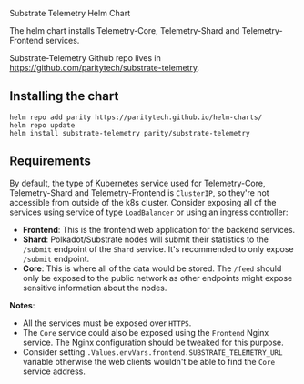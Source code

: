 Substrate Telemetry Helm Chart

The helm chart installs Telemetry-Core, Telemetry-Shard and Telemetry-Frontend services.  

Substrate-Telemetry Github repo lives in https://github.com/paritytech/substrate-telemetry.

## Installing the chart

```console
helm repo add parity https://paritytech.github.io/helm-charts/
helm repo update
helm install substrate-telemetry parity/substrate-telemetry
```

## Requirements
By default, the type of Kubernetes service used for Telemetry-Core, Telemetry-Shard and Telemetry-Frontend is `ClusterIP`, so they're not accessible from outside of the k8s cluster. Consider exposing all of the services using service of type `LoadBalancer` or using an ingress controller:
  - **Frontend**: This is the frontend web application for the backend services.
  - **Shard**: Polkadot/Substrate nodes will submit their statistics to the `/submit` endpoint of the `Shard` service. It's recommended to only expose `/submit` endpoint.
  - **Core**: This is where all of the data would be stored. The `/feed` should only be exposed to the public network as other endpoints might expose sensitive information about the nodes.

**Notes**:
- All the services must be exposed over `HTTPS`.
- The `Core` service could also be exposed using the `Frontend` Nginx service. The Nginx configuration should be tweaked for this purpose.
- Consider setting `.Values.envVars.frontend.SUBSTRATE_TELEMETRY_URL` variable otherwise the web clients wouldn't be able to find the `Core` service address.

